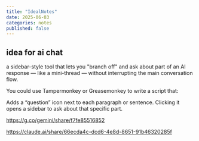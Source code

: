 ```yaml
---
title: "IdealNotes"
date: 2025-06-03
categories: notes
published: false
---
```


## idea for ai chat
a sidebar-style tool that lets you "branch off" and ask about part of an AI response — like a mini-thread — without interrupting the main conversation flow.

You could use Tampermonkey or Greasemonkey to write a script that:

Adds a “question” icon next to each paragraph or sentence.
Clicking it opens a sidebar to ask about that specific part.

https://g.co/gemini/share/f7fe85516852
 
https://claude.ai/share/66ecda4c-dcd6-4e8d-8651-91b46320285f
 